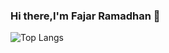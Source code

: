 ### Hi there,I'm Fajar Ramadhan 👋

![Top Langs](https://github-readme-stats.vercel.app/api/top-langs/?username=Fajarr021123&hide_progress=true)
